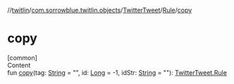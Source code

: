 //[twitlin](../../../index.md)/[com.sorrowblue.twitlin.objects](../../index.md)/[TwitterTweet](../index.md)/[Rule](index.md)/[copy](copy.md)



# copy  
[common]  
Content  
fun [copy](copy.md)(tag: [String](https://kotlinlang.org/api/latest/jvm/stdlib/kotlin/-string/index.html) = "", id: [Long](https://kotlinlang.org/api/latest/jvm/stdlib/kotlin/-long/index.html) = -1, idStr: [String](https://kotlinlang.org/api/latest/jvm/stdlib/kotlin/-string/index.html) = ""): [TwitterTweet.Rule](index.md)  



